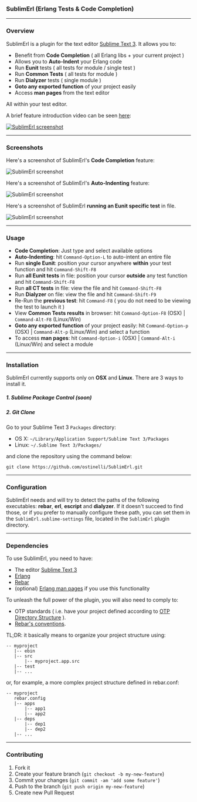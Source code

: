 ### SublimErl (Erlang Tests & Code Completion)

---

### Overview

SublimErl is a plugin for the text editor [Sublime Text 3](http://www.sublimetext.com). It allows you to:

* Benefit from **Code Completion** ( all Erlang libs + your current project )
* Allows you to **Auto-Indent**  your Erlang code
* Run **Eunit** tests ( all tests for module / single test )
* Run **Common Tests** ( all tests for module )
* Run **Dialyzer** tests ( single module )
* **Goto any exported function** of your project easily
* Access **man pages** from the text editor

All within your test editor.

A brief feature introduction video can be seen [here](http://www.youtube.com/watch?v=KIzxbjlHmu0):

[![SublimErl screenshot](http://www.ostinelli.net/_out_images/video.png)](http://www.youtube.com/watch?v=KIzxbjlHmu0)

---

### Screenshots

Here's a screenshot of SublimErl's **Code Completion** feature:

![SublimErl screenshot](http://www.ostinelli.net/_out_images/code_completion_full.gif)

Here's a screenshot of SublimErl's **Auto-Indenting** feature:

![SublimErl screenshot](http://www.ostinelli.net/_out_images/indenting.gif)

Here's a screenshot of SublimErl **running an Eunit specific test** in file.

![SublimErl screenshot](http://www.ostinelli.net/_out_images/running_test.jpeg)

---

### Usage

* **Code Completion**: Just type and select available options
* **Auto-Indenting**: hit `Command-Option-L` to auto-intent an entire file
* Run **single Eunit**: position your cursor anywhere **within** your test function and hit `Command-Shift-F8`
* Run **all Eunit tests** in file: position your cursor **outside** any test function and hit `Command-Shift-F8`
* Run **all CT tests** in file: view the file and hit `Command-Shift-F8`
* Run **Dialyzer** on file: view the file and hit `Command-Shift-F9`
* Re-Run the **previous test**: hit `Command-F8` ( you do not need to be viewing the test to launch it )
* View **Common Tests results** in browser: hit `Command-Option-F8` (OSX) | `Command-Alt-F8` (Linux/Win)
* **Goto any exported function** of your project easily: hit `Command-Option-p` (OSX) | `Command-Alt-p` (Linux/Win) and select a function
* To access **man pages**: hit `Command-Option-i` (OSX) | `Command-Alt-i` (Linux/Win) and select a module

---

### Installation

SublimErl currently supports only on **OSX** and **Linux**. There are 3 ways to install it.

##### 1. Sublime Package Control (soon)

##### 2. Git Clone
Go to your Sublime Text 3 `Packages` directory:

* OS X: `~/Library/Application Support/Sublime Text 3/Packages`
* Linux: `~/.Sublime Text 3/Packages/`

and clone the repository using the command below:

``` shell
git clone https://github.com/ostinelli/SublimErl.git
```

---

### Configuration

SublimErl needs and will try to detect the paths of the following executables: **rebar**, **erl**, **escript** and **dialyzer**. If it doesn't succeed to find those, or if you prefer to manually configure these path, you can set them in the `SublimErl.sublime-settings` file, located in the `SublimErl` plugin directory.

---

### Dependencies

To use SublimErl, you need to have:

* The editor [Sublime Text 3](http://www.sublimetext.com)
* [Erlang](http://www.erlang.org/download.html)
* [Rebar](https://github.com/rebar/rebar)
* (optional) [Erlang man pages](http://www.erlang.org/download.html) if you use this functionality

To unleash the full power of the plugin, you will also need to comply to:

* OTP standards ( i.e. have your project defined according to [OTP Directory Structure](http://www.erlang.org/doc/design_principles/applications.html#id73730) ).
* [Rebar's conventions](https://github.com/basho/rebar/wiki/Rebar-and-OTP-conventions).

TL;DR: it basically means to organize your project structure using:

```
-- myproject
   |-- ebin
   |-- src
       |-- myproject.app.src
   |-- test
   |-- ...
```

or, for example, a more complex project structure defined in rebar.conf:

```
-- myproject
   rebar.config
   |-- apps
       |-- app1
       |-- app2
   |-- deps
       |-- dep1
       |-- dep2
   |-- ...
```

---

### Contributing

1. Fork it
2. Create your feature branch (`git checkout -b my-new-feature`)
3. Commit your changes (`git commit -am 'add some feature'`)
4. Push to the branch (`git push origin my-new-feature`)
5. Create new Pull Request